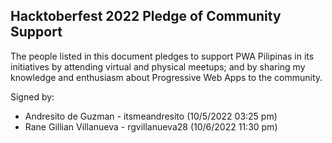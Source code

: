 ## Hacktoberfest 2022 Pledge of Community Support

The people listed in this document pledges to support PWA Pilipinas in its initiatives by attending virtual and physical meetups; and by sharing my knowledge and enthusiasm about Progressive Web Apps to the community.

Signed by:

- Andresito de Guzman - itsmeandresito (10/5/2022 03:25 pm)
- Rane Gillian Villanueva - rgvillanueva28 (10/6/2022 11:30 pm)
